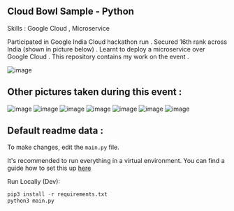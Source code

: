 Cloud Bowl Sample - Python
---------------------------------

Skills : Google Cloud , Microservice 

Participated in Google India Cloud hackathon run . Secured 16th rank across India (shown in picture below) . Learnt to deploy a microservice over Google Cloud . This repository contains my work on the event . 

![image](https://user-images.githubusercontent.com/86561124/205038345-8e3b918c-51b2-4e8e-8423-4f484eccb1f3.png)

## Other pictures taken during this event : 

![image](https://user-images.githubusercontent.com/86561124/205038779-38cb4b5f-49de-45b0-ad02-910f0d187c4c.png)
![image](https://user-images.githubusercontent.com/86561124/205038839-274a605e-dc9c-429d-ba74-9cfca7b3989f.png)
![image](https://user-images.githubusercontent.com/86561124/205038851-cf126898-87db-445f-80c1-e14e45575a88.png)
![image](https://user-images.githubusercontent.com/86561124/205038869-03d2a489-b6b2-46fd-ae8b-8e1c9a322548.png)
![image](https://user-images.githubusercontent.com/86561124/205038892-8eaca57b-7176-41bf-9d45-f7cbe612fca2.png)
![image](https://user-images.githubusercontent.com/86561124/205038907-02e39b61-a546-4f0f-b48f-c0a12e47825a.png)
![image](https://user-images.githubusercontent.com/86561124/205038930-cb515658-e7fd-46bf-a2c1-b8f54d65dfd9.png)


## Default readme data : 

To make changes, edit the `main.py` file.

It's recommended to run everything in a virtual environment. You can find a
guide how to set this up [here](https://docs.python.org/3/library/venv.html)

Run Locally (Dev):

```python
pip3 install -r requirements.txt
python3 main.py
```

